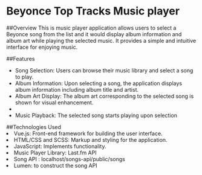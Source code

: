 # Beyonce Top Tracks Music player

##Overview
This is music player application allows users to select a Beyonce song from the list and it would display album information and album art while playing the selected music. It provides a simple and intuitive interface for enjoying music.

##Features
<ul>
<li>Song Selection: Users can browse their music library and select a song to play.</li>
<li>Album Information: Upon selecting a song, the application displays album information including album title and artist.</li>
<li>Album Art Display: The album art corresponding to the selected song is shown for visual enhancement.<li>

<li>Music Playback: The selected song starts playing upon selection</li>
</ul>
##Technologies Used
<li>Vue.js: Front-end framework for building the user interface.</li>
<li>HTML/CSS and SCSS: Markup and styling for the application.</li>
<li>JavaScript: Implements functionality.</li>
<li>Music Player Library: Last.fm API</li>
<li>Song API :  localhost/songs-api/public/songs</li>
<li>Lumen: to construct the song API</li>
</ul>